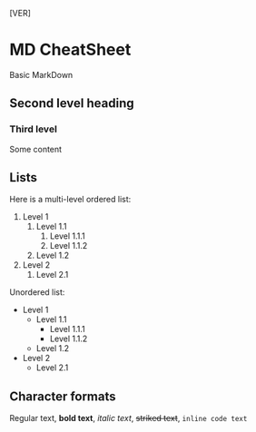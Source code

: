 [VER]

# MD CheatSheet
Basic MarkDown

## Second level heading
### Third level
Some content

## Lists
Here is a multi-level ordered list:
1. Level 1
    1. Level 1.1
        1. Level 1.1.1
        1. Level 1.1.2
    1. Level 1.2
1. Level 2
    1. Level 2.1
  
Unordered list:
* Level 1
    * Level 1.1
        * Level 1.1.1
        * Level 1.1.2
    * Level 1.2
* Level 2
    * Level 2.1
  
## Character formats
Regular text, **bold text**, *italic text*, ~~striked text~~, `inline code text` 
